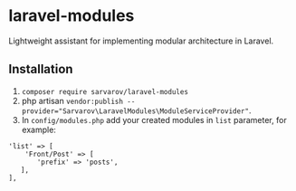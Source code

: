 # laravel-modules
Lightweight assistant for implementing modular architecture in Laravel.

## Installation
1. `composer require sarvarov/laravel-modules`
2. php artisan `vendor:publish --provider="Sarvarov\LaravelModules\ModuleServiceProvider"`.
3. In `config/modules.php` add your created modules in `list` parameter, for example:
```
'list' => [
    'Front/Post' => [
       'prefix' => 'posts',
   ],
],
```
